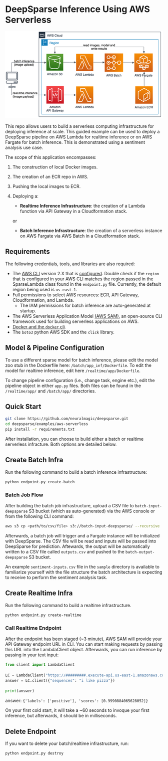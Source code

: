 <!--
Copyright (c) 2021 - present / Neuralmagic, Inc. All Rights Reserved.

Licensed under the Apache License, Version 2.0 (the "License");
you may not use this file except in compliance with the License.
You may obtain a copy of the License at

   http://www.apache.org/licenses/LICENSE-2.0

Unless required by applicable law or agreed to in writing,
software distributed under the License is distributed on an "AS IS" BASIS,
WITHOUT WARRANTIES OR CONDITIONS OF ANY KIND, either express or implied.
See the License for the specific language governing permissions and
limitations under the License.
-->

# DeepSparse Inference Using AWS Serverless

![image](./img/aws_serverless_arch.png)

This repo allows users to build a serverless computing infrastructure for deploying inference at scale. This guided example can be used to deploy a DeepSparse pipeline on AWS Lambda for realtime inference or on AWS Fargate for batch inference. This is demonstrated using a sentiment analysis use case.

The scope of this application encompasses:
1. The construction of local Docker images.
2. The creation of an ECR repo in AWS.
3. Pushing the local images to ECR.
4. Deploying a:
   - **Realtime Inference Infrastructure**: the creation of a Lambda function via API Gateway in a Cloudformation stack.

   or

   - **Batch Inference Infrastructure**: the creation of a serverless instance on AWS Fargate via AWS Batch in a Cloudformation stack.

## Requirements
The following credentials, tools, and libraries are also required:
* The [AWS CLI](https://docs.aws.amazon.com/cli/latest/userguide/getting-started-install.html) version 2.X that is [configured](https://docs.aws.amazon.com/cli/latest/userguide/cli-configure-quickstart.html). Double check if the `region` that is configured in your AWS CLI matches the region passed in the SparseLambda class found in the `endpoint.py` file. Currently, the default region being used is `us-east-1`.
* Full permissions to select AWS resources: ECR, API Gateway, Cloudformation, and Lambda.
   - The IAM permissions for batch inference are auto-generated at startup.
* The AWS Serverless Application Model [(AWS SAM)](https://docs.aws.amazon.com/serverless-application-model/latest/developerguide/what-is-sam.html), an open-source CLI framework used for building serverless applications on AWS.
* [Docker and the `docker` cli](https://docs.docker.com/get-docker/).
* The `boto3` python AWS SDK and the `click` library.

## Model & Pipeline Configuration

To use a different sparse model for batch inference, please edit the model zoo stub in the Dockerfile here: `/batch/app_inf/Dockerfile`. To edit the model for realtime inference, edit here `/realtime/app/Dockerfile`. 

To change pipeline configuration (i.e., change task, engine etc.), edit the pipeline object in either `app.py` files. Both files can be found in the `/realtime/app/` and `/batch/app/` directories.

## Quick Start

```bash 
git clone https://github.com/neuralmagic/deepsparse.git
cd deepsparse/examples/aws-serverless
pip install -r requirements.txt
```

After installation, you can choose to build either a batch or realtime serverless infracture. Both options are detailed below.

## Create Batch Infra

Run the following command to build a batch inference infrastructure:

```bash
python endpoint.py create-batch
```

### Batch Job Flow

After building the batch job infrastructure, upload a CSV file to `batch-input-deepsparse` S3 bucket (which as auto-generated) via the AWS console or from the following CLI command:

```bash
aws s3 cp <path/to/csv/file> s3://batch-input-deepsparse/ --recursive
```
Afterwards, a batch job will trigger and a Fargate instance will be initialized with DeepSparse. The CSV file will be read and inputs will be passed into DeepSparse for prediction. Aftewards, the output will be automatically written to a CSV file called `outputs.csv` and pushed to the `batch-output-deepsparse` S3 bucket.

An example `sentiment-inputs.csv` file in the `sample` directory is available to familiarize yourself with the file structure the batch architecture is expecting to receive to perform the sentiment analysis task.

## Create Realtime Infra

Run the following command to build a realtime infrastructure.

```bash
python endpoint.py create-realtime
```

### Call Realtime Endpoint

After the endpoint has been staged (~3 minute), AWS SAM will provide your API Gateway endpoint URL in CLI. You can start making requests by passing this URL into the LambdaClient object. Afterwards, you can run inference by passing in your text input:

```python
from client import LambdaClient

LC = LambdaClient("https://#########.execute-api.us-east-1.amazonaws.com/inference")
answer = LC.client({"sequences": "i like pizza"})

print(answer)
```

answer: `{'labels': ['positive'], 'scores': [0.9990884065628052]}`

On your first cold start, it will take a ~60 seconds to invoque your first inference, but afterwards, it should be in milliseconds.

## Delete Endpoint

If you want to delete your batch/realtime infrastructure, run:

```bash
python endpoint.py destroy
```